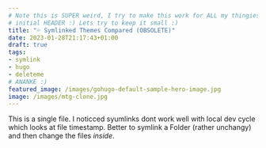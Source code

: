 ```yaml
---
# Note this is SUPER weird, I try to make this work for ALL my thingies so there might be some behavioural clatches in the
# initial HEADER :) Lets try to keep it small :)
title: "💦 Symlinked Themes Compared (OBSOLETE)"
date: 2023-01-28T21:17:43+01:00
draft: true
tags:
- symlink
- hugo
- deleteme
# ANANKE :)
featured_image: /images/gohugo-default-sample-hero-image.jpg
image: /images/mtg-clone.jpg
---
```


This is a single file. I noticced syumlinks dont work well with local dev cycle which looks at file timestamp.
Better to symlink a Folder (rather unchangy) and then change the files *inside*.
